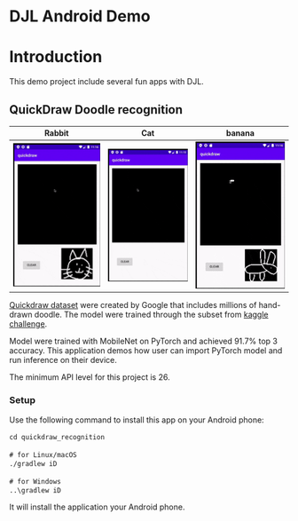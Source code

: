 # DJL Android Demo

# Introduction
This demo project include several fun apps with DJL.

## QuickDraw Doodle recognition
Rabbit                     |  Cat                      | banana
:-------------------------:|:-------------------------:|:-------------------------:
![](img/rabbit.gif)        |  ![](img/cat.gif)         | ![](img/banana.gif) 

[Quickdraw dataset](https://github.com/googlecreativelab/quickdraw-dataset) were created by Google 
that includes millions of hand-drawn doodle. The model were trained through 
the subset from [kaggle challenge](https://www.kaggle.com/c/quickdraw-doodle-recognition).

Model were trained with MobileNet on PyTorch and achieved 91.7% top 3 accuracy. 
This application demos how user can import PyTorch model and run inference on their device.

The minimum API level for this project is 26.

### Setup
Use the following command to install this app on your Android phone:

```
cd quickdraw_recognition

# for Linux/macOS
./gradlew iD

# for Windows
..\gradlew iD
```

It will install the application your Android phone.
